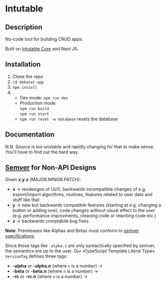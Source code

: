 # Intutable

## Description

No-code tool for building CRUD apps.

Built on [Intutable Core](https://gitlab.com/intutable/core/) and Next JS.

## Installation

1. Clone the repo
2. `cd dekanat-app`
3. `npm install`
4.  - Dev mode: `npm run dev`
    - Production mode:  
      `npm run build`  
      `npm run start`
    - `npm run reset -w database` resets the database

## Documentation

N.N. Source is too unstable and rapidly changing for that to make sense.
You'll have to find out the hard way.

## [Semver](https://semver.org) for Non-API Designs

Given **x**.**y**.**z** (MAJOR.MINOR.PATCH):

-   **x** -> resdesigns of UI/X; backwards incompatible changes of e.g. export/import algorithms, routines, features related to user data and stuff like that
-   **y** -> new but backwards compatible features (starting at e.g. changing a button or adding one); code changes without visual effect to the user (e.g. performance improvments, cleaning code or rewriting code etc.)
-   **z** -> backwards comptabile bug fixes

**Note**: Prereleases like Alphas and Betas must conform to [semver specifications](https://semver.org/#spec-item-11).

Since those tags like `-alpha.1` are only syntactically specified by semver, the semantics are up to the user. Our »TypeScript Template Literal Type« `VersionTag` defines three tags:

-   **-alpha** or **-alpha.n** (where `n` is a number) ->
-   **-beta** or **-beta.n** (where `n` is a number) ->
-   **-rc** or **-rc.n** (where `n` is a number) ->
